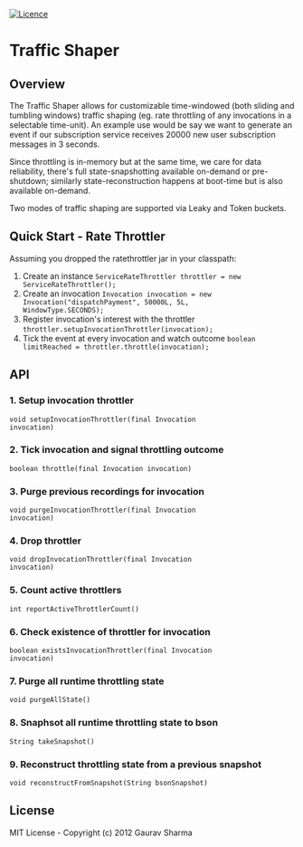 [![Licence](https://img.shields.io/hexpm/l/plug.svg)](https://github.com/gsharma/traffic-shaper/blob/master/LICENSE)

# Traffic Shaper

## Overview
The Traffic Shaper allows for customizable time-windowed (both sliding and tumbling windows) traffic shaping (eg. rate throttling of any invocations in a selectable time-unit). An example use would be say we want to generate an event if our subscription service receives 20000 new user subscription messages in 3 seconds. 

Since throttling is in-memory but at the same time, we care for data reliability, there's full state-snapshotting available on-demand or pre-shutdown; similarly state-reconstruction happens at boot-time but is also available on-demand.  

Two modes of traffic shaping are supported via Leaky and Token buckets.


## Quick Start - Rate Throttler
Assuming you dropped the ratethrottler jar in your classpath:  
1. Create an instance <code>ServiceRateThrottler throttler = new ServiceRateThrottler();</code>  
2. Create an invocation <code>Invocation invocation = new Invocation("dispatchPayment", 50000L, 5L, WindowType.SECONDS);</code>  
3. Register invocation's interest with the throttler <code>throttler.setupInvocationThrottler(invocation);</code>  
4. Tick the event at every invocation and watch outcome <code>boolean limitReached = throttler.throttle(invocation);</code>  

## API
### 1. Setup invocation throttler
<code>void setupInvocationThrottler(final Invocation invocation)</code>

### 2. Tick invocation and signal throttling outcome
<code>boolean throttle(final Invocation invocation)</code>

### 3. Purge previous recordings for invocation
<code>void purgeInvocationThrottler(final Invocation invocation)</code>

### 4. Drop throttler
<code>void dropInvocationThrottler(final Invocation invocation)</code>

### 5. Count active throttlers
<code>int reportActiveThrottlerCount()</code>

### 6. Check existence of throttler for invocation
<code>boolean existsInvocationThrottler(final Invocation invocation)</code>

### 7. Purge all runtime throttling state
<code>void purgeAllState()</code>

### 8. Snaphsot all runtime throttling state to bson
<code>String takeSnapshot()</code>

### 9. Reconstruct throttling state from a previous snapshot
<code>void reconstructFromSnapshot(String bsonSnapshot)</code>  
 

## License
MIT License - Copyright (c) 2012 Gaurav Sharma  
